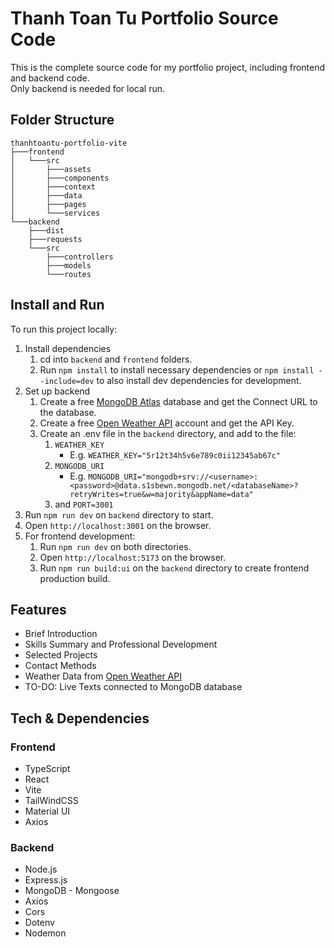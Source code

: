 # Thanh Toan Tu Portfolio Source Code

This is the complete source code for my portfolio project, including frontend and backend code.  
Only backend is needed for local run.

## Folder Structure

```
thanhtoantu-portfolio-vite
├───frontend
│   └───src
│       ├───assets
│       ├───components
│       ├───context
│       ├───data
│       ├───pages
│       └───services
└───backend
    ├───dist
    ├───requests
    └───src
        ├───controllers
        ├───models
        └───routes
```

## Install and Run

To run this project locally:

1. Install dependencies
    1. cd into `backend` and `frontend` folders.
    1. Run `npm install` to install necessary dependencies or `npm install --include=dev` to also install dev dependencies for development.
1. Set up backend
    1. Create a free [MongoDB Atlas](https://www.mongodb.com/atlas) database and get the Connect URL to the database.
    1. Create a free [Open Weather API](https://openweathermap.org/api) account and get the API Key.
    1. Create an .env file in the `backend` directory, and add to the file:
        1. `WEATHER_KEY`  
            - E.g. `WEATHER_KEY="5r12t34h5v6e789c0ii12345ab67c"`
        1. `MONGODB_URI`
            - E.g. `MONGODB_URI="mongodb+srv://<username>:<password>@data.s1sbewn.mongodb.net/<databaseName>?retryWrites=true&w=majority&appName=data"`
        1. and `PORT=3001`
1. Run `npm run dev` on `backend` directory to start.
1. Open `http://localhost:3001` on the browser.
1. For frontend development:
    1. Run `npm run dev` on both directories.
    1. Open `http://localhost:5173` on the browser.
    1. Run `npm run build:ui` on the `backend` directory to create frontend production build. 

## Features

- Brief Introduction
- Skills Summary and Professional Development
- Selected Projects
- Contact Methods
- Weather Data from [Open Weather API](https://openweathermap.org/api)
- TO-DO: Live Texts connected to MongoDB database

## Tech & Dependencies

### Frontend

- TypeScript
- React
- Vite
- TailWindCSS
- Material UI
- Axios

### Backend

- Node.js
- Express.js
- MongoDB - Mongoose
- Axios
- Cors
- Dotenv
- Nodemon